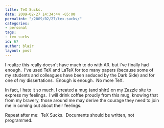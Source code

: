 ```yaml
---
title: TeX Sucks.
date: 2009-02-27 14:34:44 -05:00
permalink: "/2009/02/27/tex-sucks/"
categories:
- personal
tags:
- tex sucks
id: 67
author: blair
layout: post
---
```


I realize this really doesn't have much to do with AR, but I've finally had enough.  I've used TeX and LaTeX for too many papers (because some of my students and colleagues have been seduced by the Dark Side) and for one of my dissertations.  Enough is enough.  No more TeX.  

In fact, I hate it so much, I created a [mug](http://www.zazzle.com/tex_sucks_mug-168216535829787343) (and [shirt](http://www.zazzle.com/tex_sucks_tshirt-235630926907495534)) on my [Zazzle](http://www.zazzle.com/aelatgt) site to express my feelings.  I will drink coffee proudly from this mug, knowing that from my bravery, those around me may derive the courage they need to join me in coming out about their feelings.  

Repeat after me:  TeX Sucks.  Documents should be written, not programmed.
